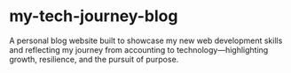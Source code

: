 # my-tech-journey-blog
A personal blog website built to showcase my new web development skills and  reflecting my journey from accounting to technology—highlighting growth, resilience, and the pursuit of purpose.
